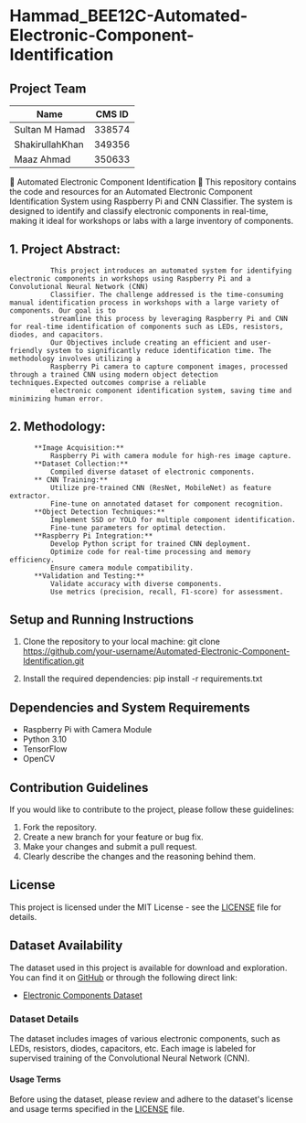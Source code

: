 # Hammad_BEE12C-Automated-Electronic-Component-Identification
## Project Team

| Name           | CMS ID   |
| -------------- | -------- |
| Sultan M Hamad | 338574   |
| ShakirullahKhan| 349356   |
| Maaz Ahmad     | 350633   |

 🌟 Automated Electronic Component Identification 🌟
This repository contains the code and resources for an Automated Electronic Component Identification System using Raspberry Pi and CNN Classifier. The system is designed to identify and classify electronic components in real-time, making it ideal for workshops or labs with a large inventory of components.
## 1.	Project Abstract:
              This project introduces an automated system for identifying electronic components in workshops using Raspberry Pi and a Convolutional Neural Network (CNN) 
              Classifier. The challenge addressed is the time-consuming manual identification process in workshops with a large variety of components. Our goal is to 
              streamline this process by leveraging Raspberry Pi and CNN for real-time identification of components such as LEDs, resistors, diodes, and capacitors.
              Our Objectives include creating an efficient and user-friendly system to significantly reduce identification time. The methodology involves utilizing a 
              Raspberry Pi camera to capture component images, processed through a trained CNN using modern object detection techniques.Expected outcomes comprise a reliable 
              electronic component identification system, saving time and minimizing human error.
## 2.	Methodology:
          **Image Acquisition:**
              Raspberry Pi with camera module for high-res image capture.
          **Dataset Collection:**
              Compiled diverse dataset of electronic components.
          ** CNN Training:**
              Utilize pre-trained CNN (ResNet, MobileNet) as feature extractor.
              Fine-tune on annotated dataset for component recognition.
          **Object Detection Techniques:**
              Implement SSD or YOLO for multiple component identification.
              Fine-tune parameters for optimal detection.
          **Raspberry Pi Integration:**
              Develop Python script for trained CNN deployment.
              Optimize code for real-time processing and memory efficiency.
              Ensure camera module compatibility.
          **Validation and Testing:**
              Validate accuracy with diverse components.
              Use metrics (precision, recall, F1-score) for assessment.

##  Setup and Running Instructions

1. Clone the repository to your local machine:
   git clone https://github.com/your-username/Automated-Electronic-Component-Identification.git

2. Install the required dependencies:
   pip install -r requirements.txt
## Dependencies and System Requirements
- Raspberry Pi with Camera Module
- Python 3.10
- TensorFlow
- OpenCV

## Contribution Guidelines
If you would like to contribute to the project, please follow these guidelines:
1. Fork the repository.
2. Create a new branch for your feature or bug fix.
3. Make your changes and submit a pull request.
4. Clearly describe the changes and the reasoning behind them.

## License
This project is licensed under the MIT License - see the [LICENSE](LICENSE) file for details.

## Dataset Availability

The dataset used in this project is available for download and exploration. You can find it on [GitHub](link_to_dataset_repository) or through the following direct link:

- [Electronic Components Dataset](link_to_direct_download)

### Dataset Details

The dataset includes images of various electronic components, such as LEDs, resistors, diodes, capacitors, etc. Each image is labeled for supervised training of the Convolutional Neural Network (CNN).

#### Usage Terms

Before using the dataset, please review and adhere to the dataset's license and usage terms specified in the [LICENSE](link_to_license_file) file.







